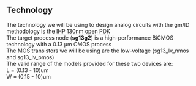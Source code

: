 ## Technology
The technology we will be using to design analog circuits with the gm/ID methodology is the [IHP 130nm open PDK](https://github.com/IHP-GmbH/IHP-Open-PDK)<br> 
The target process node (**sg13g2**) is a high-performance BiCMOS technology with a 0.13 μm CMOS process<br> 
The MOS transistors we will be using are the low-voltage (sg13_lv_nmos and sg13_lv_pmos) <br>
The valid range of the models provided for these two devices are:<br>
L = (0.13 - 10)um<br>
W = (0.15 - 10)um<br>
